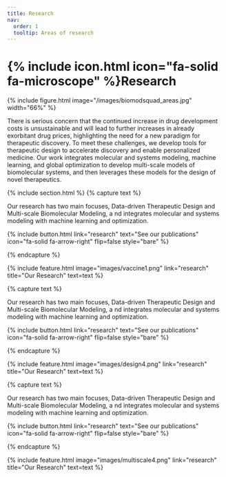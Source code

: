 ```yaml
---
title: Research
nav:
  order: 1
  tooltip: Areas of research
---
```


# {% include icon.html icon="fa-solid fa-microscope" %}Research

{%
  include figure.html
  image="/images/biomodsquad_areas.jpg"
  width="66%"
%}

There is serious concern that the continued increase in drug development costs is unsustainable and will lead to further increases in already exorbitant drug prices, highlighting the need for a new paradigm for therapeutic discovery. To meet these challenges, we develop tools for therapeutic design to accelerate discovery and enable personalized medicine. Our work integrates molecular and systems modeling, machine learning, and global optimization to develop multi-scale models of biomolecular systems, and then leverages these models for the design of novel therapeutics.

{% include section.html %}
{% capture text %}

Our research has two main focuses, Data-driven Therapeutic Design and Multi-scale Biomolecular Modeling, a
nd integrates molecular and systems modeling with machine learning and optimization. 

{%
  include button.html
  link="research"
  text="See our publications"
  icon="fa-solid fa-arrow-right"
  flip=false
  style="bare"
%}

{% endcapture %}

{%
  include feature.html
  image="images/vaccine1.png"
  link="research"
  title="Our Research"
  text=text
%}

{% capture text %}

Our research has two main focuses, Data-driven Therapeutic Design and Multi-scale Biomolecular Modeling, a
nd integrates molecular and systems modeling with machine learning and optimization. 

{%
  include button.html
  link="research"
  text="See our publications"
  icon="fa-solid fa-arrow-right"
  flip=false
  style="bare"
%}

{% endcapture %}

{%
  include feature.html
  image="images/design4.png"
  link="research"
  title="Our Research"
  text=text
%}

{% capture text %}

Our research has two main focuses, Data-driven Therapeutic Design and Multi-scale Biomolecular Modeling, a
nd integrates molecular and systems modeling with machine learning and optimization. 

{%
  include button.html
  link="research"
  text="See our publications"
  icon="fa-solid fa-arrow-right"
  flip=false
  style="bare"
%}

{% endcapture %}

{%
  include feature.html
  image="images/multiscale4.png"
  link="research"
  title="Our Research"
  text=text
%}
